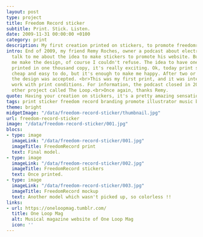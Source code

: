 ```yaml
---
layout: post
type: project
title: Freedom Record sticker
subtitle: Print. Stick. Listen.
date: 2009-11-31 00:00:00 +0100
category: print
description: My first creation printed on stickers, to promote freedomrecord.fr
intro: End of 2009, my friend Remy Roches, owner a podcast about electronic music,
  talk to me about the idea to make stickers to promote his website. But he asked
  me make the design, of course I couldn't refuse. The idea to have one of my creation
  printed in one thousand copy, it's really exciting. Ok, today print stickers is
  cheap and easy to do, but it's enough to make me happy. After two or three mockup,
  the design was accepted. <br>This was my first print, and it was interesting to
  work with print conditions. For information, the podcast closed in 2012 for an
  other project called The Loop.<br>Once again, thanks Remy.
quote: Having your creation on stickers, it's a pretty amazing sensation.
tags: print sticker freedom record branding promote illustrator music blog electronic
theme: bright
midgetImage: "/data/freedom-record-sticker/thumbnail.jpg"
url: freedom-record-sticker
image: "/data/freedom-record-sticker/001.jpg"
blocs:
- type: image
  imageLink: "/data/freedom-record-sticker/001.jpg"
  imageTitle: FreedomRecord print
  text: Final model.
- type: image
  imageLink: "/data/freedom-record-sticker/002.jpg"
  imageTitle: FreedomRecord stickers
  text: Once printed.
- type: image
  imageLink: "/data/freedom-record-sticker/003.jpg"
  imageTitle: FreedomRecord mockup
  text: Another model which wasn't picked up, so colorless !!
links:
- url: https://oneloopmag.tumblr.com/
  title: One Loop Mag
  alt: Musical magazine website of One Loop Mag
  icon: ''
---
```

